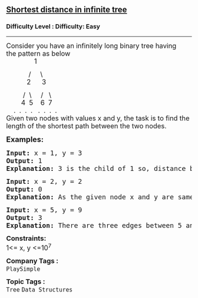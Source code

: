 <h2><a href="https://www.geeksforgeeks.org/problems/find-the-distance-between-two-nodes4402/1?page=2&category=Tree,Binary%20Search%20Tree,DFS,BFS&sortBy=difficulty">Shortest distance in infinite tree</a></h2><h3>Difficulty Level : Difficulty: Easy</h3><hr><div class="problems_problem_content__Xm_eO"><p><span style="font-size: 18px;">Consider you have an infinitely long binary tree having the&nbsp;pattern as below<br>&nbsp; &nbsp; &nbsp; &nbsp; &nbsp; &nbsp; &nbsp; &nbsp;1</span></p>
<p><span style="font-size: 18px;">&nbsp; &nbsp; &nbsp; &nbsp; &nbsp; &nbsp; /&nbsp; &nbsp; &nbsp;\<br>&nbsp; &nbsp; &nbsp; &nbsp; &nbsp; &nbsp;2 &nbsp; &nbsp; &nbsp;3&nbsp;&nbsp;</span></p>
<p><span style="font-size: 18px;">&nbsp; &nbsp; &nbsp; &nbsp; &nbsp;/&nbsp; \&nbsp; &nbsp; &nbsp;/&nbsp; &nbsp;\<br>&nbsp; &nbsp; &nbsp; &nbsp; 4&nbsp; 5 &nbsp; &nbsp;6 &nbsp;7<br>&nbsp; &nbsp; .&nbsp; . &nbsp;. &nbsp;. &nbsp; . &nbsp;. &nbsp;.&nbsp; .&nbsp;<br>Given two nodes with values x and y,&nbsp;the task is to find the length of the shortest path between the two nodes.</span></p>
<p><span style="font-size: 20px;"><strong>Examples:</strong></span></p>
<pre><span style="font-size: 18px;"><strong>Input: </strong>x = 1, y = 3
<strong>Output: </strong>1
<strong>Explanation: </strong>3 is the child of 1 so, distance between them is 1.</span>
</pre>
<pre><span style="font-size: 18px;"><strong>Input: </strong>x = 2, y = 2
<strong>Output: </strong>0
<strong>Explanation: </strong>As the given node x and y are same so the length is 0.</span>&nbsp;</pre>
<pre><span style="font-size: 18px;"><strong>Input: </strong>x = 5, y = 9
<strong>Output: </strong>3
<strong>Explanation: </strong>There are three edges between 5 and 9.</span> </pre>
<p><span style="font-size: 18px;"><strong>Constraints:</strong><br>1&lt;= x, y &lt;=10<sup>7</sup></span></p></div><p><span style=font-size:18px><strong>Company Tags : </strong><br><code>PlaySimple</code>&nbsp;<br><p><span style=font-size:18px><strong>Topic Tags : </strong><br><code>Tree</code>&nbsp;<code>Data Structures</code>&nbsp;